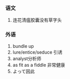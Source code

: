 ### 语文

1. 连花清瘟胶囊没有草字头


### 外语

1. bundle up
2. lure/entice/seduce 引诱
3. analyst分析师
4. as fit as a fiddle 非常健康
5. よって因此
